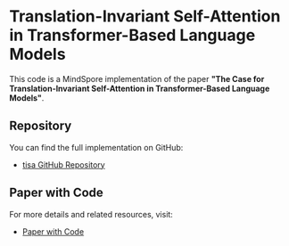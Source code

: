 # Translation-Invariant Self-Attention in Transformer-Based Language Models

This code is a MindSpore implementation of the paper **"The Case for Translation-Invariant Self-Attention in Transformer-Based Language Models"**.

## Repository

You can find the full implementation on GitHub:
- [tisa GitHub Repository](https://github.com/ulmewennberg/tisa)

## Paper with Code

For more details and related resources, visit:
- [Paper with Code](https://paperswithcode.com/paper/the-case-for-translation-invariant-self)
